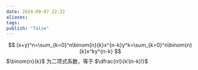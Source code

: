 ```yaml
---
date: 2024-09-07 22:22
aliases: 
tags: 
publish: "false"
---
```

$$
(x+y)^n=\sum_{k=0}^n\binom{n}{k}x^{n-k}y^k=\sum_{k=0}^n\binom{n}{k}x^ky^{n-k}
$$
$\binom{n}{k}$ 为二项式系数，等于 $\dfrac{n!}{k!(n-k)!}$